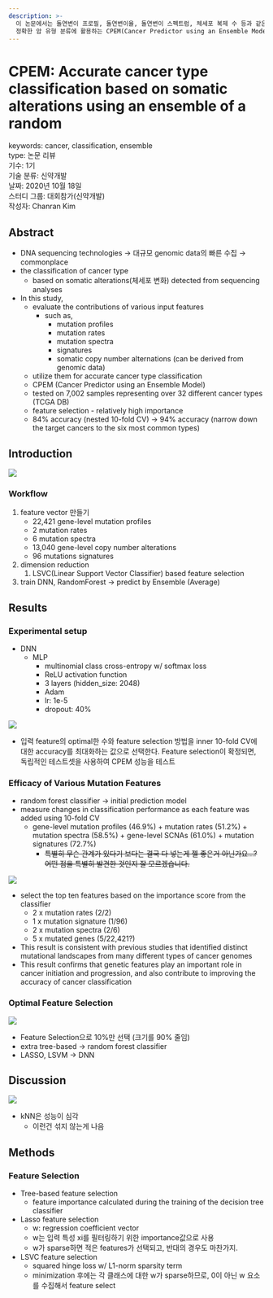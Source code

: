 ```yaml
---
description: >-
  이 논문에서는 돌연변이 프로필, 돌연변이율, 돌연변이 스펙트럼, 체세포 복제 수 등과 같은 다양한 입력 특징의 기여도를 평가하고, 이를
  정확한 암 유형 분류에 활용하는 CPEM(Cancer Predictor using an Ensemble Model) 모델을 제안한다.
---
```


# CPEM: Accurate cancer type classification based on somatic alterations using an ensemble of a random

keywords: cancer, classification, ensemble   
type: 논문 리뷰   
기수: 1기   
기술 분류: 신약개발   
날짜: 2020년 10월 18일   
스터디 그룹: 대회참가\(신약개발\)   
작성자: Chanran Kim

## Abstract

* DNA sequencing technologies → 대규모 genomic data의 빠른 수집 → commonplace
* the classification of cancer type
  * based on somatic alterations\(체세포 변화\) detected from sequencing analyses
* In this study,
  * evaluate the contributions of various input features
    * such as,
      * mutation profiles
      * mutation rates
      * mutation spectra
      * signatures
      * somatic copy number alternations \(can be derived from genomic data\)
  * utilize them for accurate cancer type classification
  * CPEM \(Cancer Predictor using an Ensemble Model\)
  * tested on 7,002 samples representing over 32 different cancer types \(TCGA DB\)
  * feature selection - relatively high importance
  * 84% accuracy \(nested 10-fold CV\) → 94% accuracy \(narrow down the target cancers to the six most common types\)

## Introduction

![](../.gitbook/assets/untitled.png)

### Workflow

1. feature vector 만들기
   * 22,421 gene-level mutation profiles
   * 2 mutation rates
   * 6 mutation spectra
   * 13,040 gene-level copy number alterations
   * 96 mutations signatures
2. dimension reduction
   1. LSVC\(Linear Support Vector Classifier\) based feature selection
3. train DNN, RandomForest → predict by Ensemble \(Average\)

## Results

### Experimental setup

* DNN
  * MLP
    * multinomial class cross-entropy w/ softmax loss
    * ReLU activation function
    * 3 layers \(hidden\_size: 2048\)
    * Adam
    * lr: 1e-5
    * dropout: 40%

![](../.gitbook/assets/untitled-1.png)

* 입력 feature의 optimal한 수와 feature selection 방법을 inner 10-fold CV에 대한 accuracy를 최대화하는 값으로 선택한다. Feature selection이 확정되면, 독립적인 테스트셋을 사용하여 CPEM 성능을 테스트

### Efficacy of Various Mutation Features

* random forest classifier → initial prediction model
* measure changes in classification performance as each feature was added using 10-fold CV
  * gene-level mutation profiles \(46.9%\) + mutation rates \(51.2%\) + mutation spectra \(58.5%\) + gene-level SCNAs \(61.0%\) + mutation signatures \(72.7%\)
    * ~~특별히 무슨 관계가 있다기 보다는 결국 다 넣는게 젤 좋은거 아닌가요...? 어떤 점을 특별히 발견한 것인지 잘 모르겠습니다.~~

![](../.gitbook/assets/untitled-2.png)

* select the top ten features based on the importance score from the classifier
  * 2 x mutation rates \(2/2\)
  * 1 x mutation signature \(1/96\)
  * 2 x mutation spectra \(2/6\)
  * 5 x mutated genes \(5/22,421?\)
* This result is consistent with previous studies that identified distinct mutational landscapes from many different types of cancer genomes
* This result confirms that genetic features play an important role in cancer initiation and progression, and also contribute to improving the accuracy of cancer classification

### Optimal Feature Selection

![](../.gitbook/assets/untitled-3.png)

* Feature Selection으로 10%만 선택 \(크기를 90% 줄임\)
* extra tree-based → random forest classifier
* LASSO, LSVM → DNN

## Discussion

![](../.gitbook/assets/untitled-4.png)

* kNN은 성능이 심각
  * 이런건 섞지 않는게 나음

## Methods

### Feature Selection

* Tree-based feature selection
  * feature importance calculated during the training of the decision tree classifier
* Lasso feature selection
  * w: regression coefficient vector
  * w는 입력 특성 xi를 필터링하기 위한 importance값으로 사용
  * w가 sparse하면 적은 features가 선택되고, 반대의 경우도 마찬가지.
* LSVC feature selection
  * squared hinge loss w/ L1-norm sparsity term
  * minimization 후에는 각 클래스에 대한 w가 sparse하므로, 0이 아닌 w 요소를 수집해서 feature select

